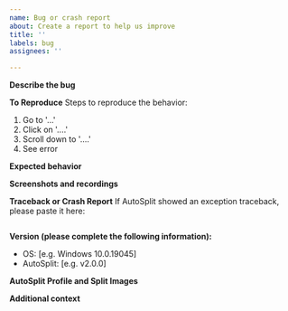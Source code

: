 ```yaml
---
name: Bug or crash report
about: Create a report to help us improve
title: ''
labels: bug
assignees: ''

---
```


**Describe the bug**
<!-- A clear and concise description of what the bug is. -->

**To Reproduce**
Steps to reproduce the behavior:

1. Go to '...'
2. Click on '....'
3. Scroll down to '....'
4. See error

**Expected behavior**
<!-- A clear and concise description of what you expected to happen. -->

**Screenshots and recordings**
<!-- If applicable, add screenshots and/or recordings to help explain your problem. -->

**Traceback or Crash Report**
If AutoSplit showed an exception traceback, please paste it here:

```

```
<!-- If AutoSplit crashed and closed without saying anything, please check Windows' Event Viewer, under Windows Logs > Application, for any recent error relating to AutoSplit -->

**Version (please complete the following information):**

- OS: [e.g. Windows 10.0.19045]
- AutoSplit: [e.g. v2.0.0]

**AutoSplit Profile and Split Images**
<!-- Please include your AutoSplit profile `.toml` file. You can also add your Split Images if relevant. -->

**Additional context**
<!-- Add any other context about the problem here. -->
